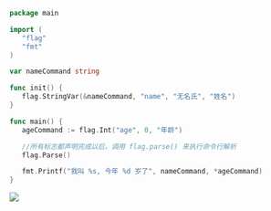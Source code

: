 ```go
package main

import (
   "flag"
   "fmt"
)

var nameCommand string

func init() {
   flag.StringVar(&nameCommand, "name", "无名氏", "姓名")
}

func main() {
   ageCommand := flag.Int("age", 0, "年龄")

   //所有标志都声明完成以后，调用 flag.parse() 来执行命令行解析
   flag.Parse()

   fmt.Printf("我叫 %s, 今年 %d 岁了", nameCommand, *ageCommand)
}
```

![](https://box.kancloud.cn/b6831a9a596a9a7f75f70da734282532_897x228.jpg)